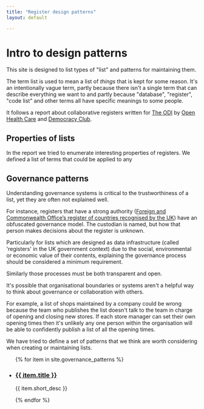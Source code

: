 ```yaml
---
title: "Register design patterns"
layout: default

---
```

# Intro to design patterns

This site is designed to list types of "list" and patterns for maintaining them.

The term list is used to mean a list of _things_ that is kept for some reason. It's an intentionally vague term, partly because there isn't a single term that can describe everything we want to and partly because "database", "register", "code list" and other terms all have specific meanings to some people.

It follows a report about collaborative registers written for [The ODI][odi] by [Open Health Care][ohc] and [Democracy Club][dc].

## Properties of lists

In the report we tried to enumerate interesting properties of registers. We defined a list of terms that could be applied to any

## Governance patterns

Understanding governance systems is critical to the trustworthiness of a list, yet they are often not explained well.

For instance, registers that have a strong authority ([Foreign and Commonwealth Office’s register of countries recognised by the UK](https://country.register.gov.uk/)) have an obfuscated governance model. The custodian is named, but how that person makes decisions about the register is unknown.

Particularly for lists which are designed as data infrastructure (called 'registers' in the UK government context) due to the social, environmental or economic value of their contents, explaining the governance process should be considered a minimum requirement.

Similarly those processes must be both transparent and open.

It's possible that organisational boundaries or systems aren't a helpful way to think about governance or collaboration with others.

For example, a list of shops maintained by a company could be wrong because the team who publishes the list doesn't talk to the  team in charge of opening and closing new stores. If each store manager can set their own opening times then it's unlikely any one person within the organisation will be able to confidently publish a list of all the opening times.

We have tried to define a set of patterns that we think are worth considering when creating or maintaining lists.


<ul>
{% for item in site.governance_patterns %}
<li>
    <h3><a href="{{ site.baseurl }}{{ item.url }}">{{ item.title }}</a></h3>
    <p>{{ item.short_desc }}</p>
</li>
{% endfor %}
</ul>






[odi]: https://theodi.org/
[ohc]: http://openhealthcare.org.uk/
[dc]: https://democracyclub.org.uk

